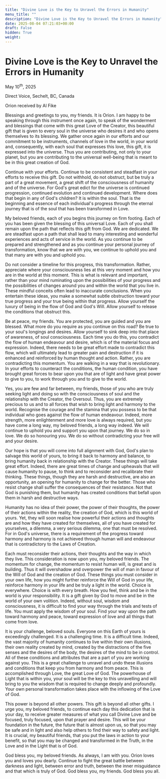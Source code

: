 ```yaml
---
title: "Divine Love is the Key to Unravel the Errors in Humanity"
menu_title: ""
description: "Divine Love is the Key to Unravel the Errors in Humanity"
date: 2025-08-04 07:21:03+00:00
draft: False
hidden: True
weight:
---
```

# Divine Love is the Key to Unravel the Errors in Humanity

May 10<sup>th</sup>, 2025

Direct Voice, Sechelt, BC, Canada

Orion received by Al Fike

Blessings and greetings to you, my friends. It is Orion. I am happy to be speaking through this instrument once again, to speak of the wonderment and blessings that come with this great Love of the Creator, this beautiful gift that is given to every soul in the universe who desires it and who opens themselves to its blessing. We gather once again in our efforts and our commitment to be instruments, channels of love in the world, in your world and, consequently, with each soul that expresses this love, this gift, it is expressed into the universe. Thus you are contributing, not only to your planet, but you are contributing to the universal well-being that is meant to be in this great creation of God.

Continue with your efforts. Continue to be consistent and steadfast in your efforts to receive this gift. Do not withhold, do not obstruct, but be truly a part of a great movement, a great shift of the consciousness of humanity and of the universe. For God's great edict for the universe is continued progression, continued evolution and continued development. Where does that begin in any of God's children? It is within the soul. That is the beginning and essence of each individual's progress through the eternal journey that is of the soul that has been transformed in Love.

My beloved friends, each of you begins this journey on firm footing. Each of you has been given the blessing of this universal Love. Each of you shall remain upon the path that reflects this gift from God. We are dedicated. We are steadfast upon a path that shall lead to many interesting and wonderful experiences and acts of service in the world. As you continue to be prepared and strengthened and as you continue your personal journey of transformation, know that we are with you, we continue to uphold you and that many are with you and uphold you.

Do not consider a timeline for this progress, this transformation. Rather, appreciate where your consciousness lies at this very moment and how you are in the world at this moment. This is what is relevant and important, rather than your mind ruminating upon the possibilities of your progress and the possibilities of changes around you and within the world that you live in. These mindful conceits often lead to inaccurate conclusions. When you entertain these ideas, you make a somewhat subtle obstruction toward your true progress and your true being within that progress. Allow yourself the luxury of being in the flow of God and God's Will. Allow yourself to release the conditions that obstruct this.

Be at peace, my friends. You are protected, you are guided and you are blessed. What more do you require as you continue on this road? Be true to your soul's longings and desires. Allow yourself to sink deep into that place of awareness, of soul consciousness. Each time you do this, you contradict the flow of human endeavour and desire, which is of the material focus and expression. Indeed, there needs to be great effort made to contradict this flow, which will ultimately lead to greater pain and destruction if it is enhanced and reinforced by human thought and action. Rather, you are contradicting this momentum. You are walking in a way that is revolutionary. In your efforts to counteract the conditions, the human condition, you have brought great forces to bear upon you that are of light and have great power to give to you, to work through you and to give to the world.

Yes, you are few and far between, my friends, those of you who are truly seeking light and doing so with the consciousness of soul and the relationship with the Creator, the Oversoul. Thus, you are extremely precious to us and to all forces that wish to bring light and harmony to the world. Recognise the courage and the stamina that you possess to be that individual who goes against the flow of human endeavour. Indeed, more strength, more enlightenment and more love is always required, but you have come a long way, my beloved friends, a long way indeed. We will continue to uphold you and support you upon that journey. We do so in love. We do so honouring you. We do so without contradicting your free will and your desire.

Our hope is that you will come into full alignment with God, God's plan to salvage this world of yours, to bring it back to harmony and balance, to bring humanity back in relationship with the Creator. These things will take great effort. Indeed, there are great times of change and upheavals that will cause humanity to pause, to think and to reconsider and recalibrate their thinking. These things, though they are harsh and destructive, are also an opportunity, an opening for humanity to change for the better. Those who resist change shall suffer the consequences of their resistance. Not that God is punishing them, but humanity has created conditions that befall upon them in harsh and destructive ways.

Humanity has no idea of their power, the power of their thoughts, the power of their actions within the reality, the creation of God, which is this world of yours. Yet, they will soon realise how powerful their actions and thoughts are and how they have created for themselves, all of you have created for yourselves, a dilemma, a very serious dilemma, one that must be resolved. For in God's universe, there is a requirement of the progress toward harmony and harmony is not achieved through human will and endeavour that is contradictory to the Laws of Creation.

Each must reconsider their actions, their thoughts and the way in which they live. This consideration is now upon you, my beloved friends. The momentum for change, the momentum to resist human will, is great and is building. Thus it will overshadow and overpower the will of man in favour of the Will of God and the creation of God. These things you must consider in your own life, how you might further reinforce the Will of God in your life, reinforce harmony in your life and be truly a light in the world. Choice is everywhere. Choice is with every breath. How you feel, think and be in the world is your responsibility. It is a gift given by God to move and be in the world of your own volition. Indeed, without soul, wisdom and consciousness, it is difficult to find your way through the trials and tests of life. You must apply the wisdom of your soul. Find your way upon the path toward harmony and peace, toward expression of love and all things that come from love.

It is your challenge, beloved souls. Everyone on this Earth of yours is exceedingly challenged. It is a challenging time. It is a difficult time. Indeed, the vast majority of humanity continues to live within their own illusions, their own reality created by mind, created by the distractions of the five senses and the desires of the body, the desires of the mind to be in control. All of these conditions and attributes that are a part of you are working against you. This is a great challenge to unravel and undo these illusions and conditions that keep you from harmony and from peace. This is accomplished through Love, the great Love of God. The powerhouse of Light that is within you, your soul will be the key to this unravelling and will bring to you the wisdom that is required to change deeply and profoundly. Your own personal transformation takes place with the inflowing of the Love of God.

This power is beyond all other powers. This gift is beyond all other gifts. I urge you, my beloved friends, to continue each day this dedication that is your day, to receive greater measures of what you call Divine Love and be focused, truly focused, upon that prayer and desire. This will be your foundation in the future, the future that is almost upon us, so that you may be safe and in light and also help others to find their way to safety and light. It is crucial, my beautiful friends, that you put the laws in action to your benefit, so that you may be changed and transformed in the Truth, in the Love and in the Light that is of God.

God bless you, my beloved friends. As always, I am with you. Orion loves you and loves you dearly. Continue to fight the great battle between darkness and light, between error and truth, between the inner misguidance and that which is truly of God. God bless you, my friends. God bless you all.
